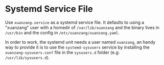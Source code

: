 # Systemd Service File

Use `xuanzang.service` as a systemd service file. It defaults to using a "xuanzang" user with
a homedir of `/var/lib/xuanzang` and the binary lives in `/usr/bin` and the config in
`/etc/xuanzang/xuanzang.yaml`.

In order to work, the systemd unit needs a user named `xuanzang`, an handy way to provide
it is to use the `systemd-sysusers` service by installing the `xuanzang-sysusers.conf` file in the
`sysusers.d` folder (e.g: `/usr/lib/sysusers.d`).
